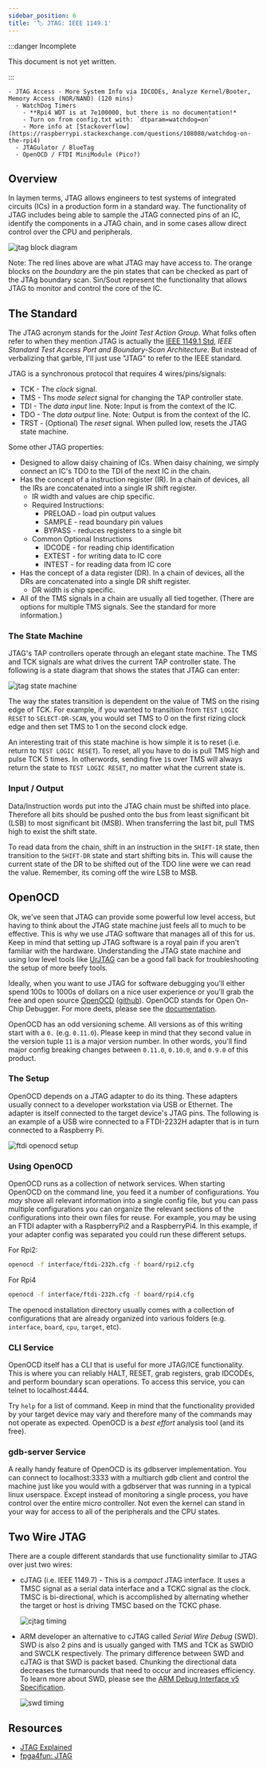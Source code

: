 ```yaml
---
sidebar_position: 6
title: '🏷️ JTAG: IEEE 1149.1'
---
```


:::danger Incomplete

This document is not yet written.

:::

```text
- JTAG Access - More System Info via IDCODEs, Analyze Kernel/Booter, Memory Access (NOR/NAND) (120 mins)
  - WatchDog Timers
    - **Rpi4 WDT is at 7e100000, but there is no documentation!*
    - Turn on from config.txt with: `dtparam=watchdog=on`
    - More info at [Stackoverflow](https://raspberrypi.stackexchange.com/questions/108080/watchdog-on-the-rpi4)
  - JTAGulator / BlueTag
  - OpenOCD / FTDI MiniModule (Pico?)
```

## Overview

In laymen terms, JTAG allows engineers to test systems of integrated circuits (ICs) in a production form in a standard way. The functionality of JTAG includes being able to sample the JTAG connected pins of an IC, identify the components in a JTAG chain, and in some cases allow direct control over the CPU and peripherals.

![jtag block diagram](./JtagAccess/jtag-block-diagram.png)

Note: The red lines above are what JTAG may have access to. The orange blocks on the _boundary_ are the pin states that can be checked as part of the JTAg boundary scan. Sin/Sout represent the functionality that allows JTAG to monitor and control the core of the IC.

## The Standard

The JTAG acronym stands for the _Joint Test Action Group_. What folks often refer to when they mention JTAG is actually the [IEEE 1149.1 Std](./JtagAccess/JTAG_IEEE-Std-1149.1-2001.pdf), _IEEE Standard Test Access Port and Boundary-Scan Architecture_. But instead of verbalizing that garble, I'll just use "JTAG" to refer to the IEEE standard.

JTAG is a synchronous protocol that requires 4 wires/pins/signals:

- TCK - The _clock_ signal.
- TMS - Ths _mode select_ signal for changing the TAP controller state.
- TDI - The _data input_ line. Note: Input is from the context of the IC.
- TDO - The _data output_ line. Note: Output is from the context of the IC.
- TRST - (Optional) The _reset_ signal. When pulled low, resets the JTAG state machine.

Some other JTAG properties:

- Designed to allow daisy chaining of ICs. When daisy chaining, we simply connect an IC's TDO to the TDI of the next IC in the chain.
- Has the concept of a instruction register (IR). In a chain of devices, all the IRs are concatenated into a single IR shift register.
  - IR width and values are chip specific.
  - Required Instructions:
    - PRELOAD - load pin output values
    - SAMPLE - read boundary pin values
    - BYPASS - reduces registers to a single bit
  - Common Optional Instructions
    - IDCODE - for reading chip identification
    - EXTEST - for writing data to IC core
    - INTEST - for reading data from IC core
- Has the concept of a data register (DR). In a chain of devices, all the DRs are concatenated into a single DR shift register.
  - DR width is chip specific.
- All of the TMS signals in a chain are usually all tied together. (There are options for multiple TMS signals. See the standard for more information.)

### The State Machine

JTAG's TAP controllers operate through an elegant state machine. The TMS and TCK signals are what drives the current TAP controller state. The following is a state diagram that shows the states that JTAG can enter:

![jtag state machine](././JtagAccess/jtag-state-machine.png)

The way the states transition is dependent on the value of TMS on the rising edge of TCK. For example, if you wanted to transition from `TEST LOGIC RESET` to `SELECT-DR-SCAN`, you would set TMS to 0 on the first rizing clock edge and then set TMS to 1 on the second clock edge.

An interesting trait of this state machine is how simple it is to reset (i.e. return to `TEST LOGIC RESET`). To reset, all you have to do is pull TMS high and pulse TCK 5 times. In otherwords, sending five `1`s over TMS will always return the state to `TEST LOGIC RESET`, no matter what the current state is.

<!-- TODO: Walk the class through this on the board. -->
<!-- TODO: Consider using the Godot Jtagsim -->

### Input / Output

Data/Instruction words put into the JTAG chain must be shifted into place. Therefore all bits should be pushed onto the bus from least significant bit (LSB) to most significant bit (MSB). When transferring the last bit, pull TMS high to exist the shift state.

To read data from the chain, shift in an instruction in the `SHIFT-IR` state, then transition to the `SHIFT-DR` state and start shifting bits in. This will cause the current state of the DR to be shifted out of the TDO line were we can read the value. Remember, its coming off the wire LSB to MSB.

## OpenOCD

Ok, we've seen that JTAG can provide some powerful low level access, but having to think about the JTAG state machine just feels all to much to be effective. This is why we use JTAG software that manages all of this for us. Keep in mind that setting up JTAG software is a royal pain if you aren't familiar with the hardware. Understanding the JTAG state machine and using low level tools like [UrJTAG](http://urjtag.org/) can be a good fall back for troubleshooting the setup of more beefy tools.

Ideally, when you want to use JTAG for software debugging you'll either spend 100s to 1000s of dollars on a nice user experience or you'll grab the free and open source [OpenOCD](https://openocd.org/) ([github](http://sourceforge.net/p/openocd/code/)). OpenOCD stands for Open On-Chip Debugger. For more deets, please see the [documentation](./JtagAccess/openocd-0.11.0.pdf).

OpenOCD has an odd versioning scheme. All versions as of this writing start with a `0.` (e.g. `0.11.0`). Please keep in mind that they second value in the version tuple `11` is a major version number. In other words, you'll find major config breaking changes between `0.11.0`, `0.10.0`, and `0.9.0` of this product.

### The Setup

OpenOCD depends on a JTAG adapter to do its thing. These adapters usually connect to a developer workstation via USB or Ethernet. The adapter is itself connected to the target device's JTAG pins. The following is an example of a USB wire connected to a FTDI-2232H adapter that is in turn connected to a Raspberry Pi.

![ftdi openocd setup](./JtagAccess/wired-real-small.png)

### Using OpenOCD

OpenOCD runs as a collection of network services. When starting OpenOCD on the command line, you feed it a number of configurations. You _may_ shove all relevant information into a single config file, but you can pass multiple configurations you can organize the relevant sections of the configurations into their own files for reuse. For example, you may be using an FTDI adapter with a RaspberryPi2 and a RaspberryPi4. In this example, if your adapter config was separated you could run these different setups.

For Rpi2:

```sh
openocd -f interface/ftdi-232h.cfg -f board/rpi2.cfg
```

For Rpi4

```sh
openocd -f interface/ftdi-232h.cfg -f board/rpi4.cfg
```

The openocd installation directory usually comes with a collection of configurations that are already organized into various folders (e.g. `interface`, `board`, `cpu`, `target`, etc).

### CLI Service

OpenOCD itself has a CLI that is useful for more JTAG/ICE functionality. This is where you can reliably HALT, RESET, grab registers, grab IDCODEs, and perform boundary scan operations. To access this service, you can telnet to localhost:4444.

Try `help` for a list of command. Keep in mind that the functionality provided by your target device may vary and therefore many of the commands may not operate as expected. OpenOCD is a _best effort_ analysis tool (and its free).

### gdb-server Service

A really handy feature of OpenOCD is its gdbserver implementation. You can connect to localhost:3333 with a multiarch gdb client and control the machine just like you would with a gdbserver that was running in a typical linux userspace. Except instead of monitoring a single process, you have control over the entire micro controller. Not even the kernel can stand in your way for access to all of the peripherals and the CPU states.

## Two Wire JTAG

There are a couple different standards that use functionality similar to JTAG over just two wires:

- cJTAG (i.e. IEEE 1149.7) - This is a _compact_ JTAG interface. It uses a TMSC signal as a serial data interface and a TCKC signal as the clock. TMSC is bi-directional, which is accomplished by alternating whether the target or host is driving TMSC based on the TCKC phase.

  ![cjtag timing](./JtagAccess/cjtag-timing.png)

- ARM developer an alternative to cJTAG called _Serial Wire Debug_ (SWD). SWD is also 2 pins and is usually ganged with TMS and TCK as SWDIO and SWCLK respectively. The primary difference between SWD and cJTAG is that SWD is packet based. Chunking the directional data decreases the turnarounds that need to occur and increases efficiency. To learn more about SWD, please see the [ARM Debug Interface v5 Specification](./JtagAccess/adiv5-spec.pdf).

  ![swd timing](./JtagAccess/swd-timing.png)

## Resources

- [JTAG Explained](https://blog.senr.io/blog/jtag-explained)
- [fpga4fun: JTAG](https://www.fpga4fun.com/JTAG.html)
